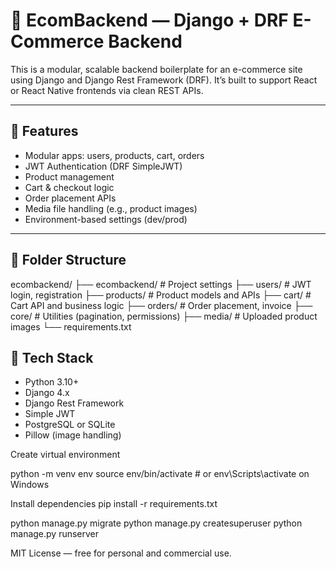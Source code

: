 # 🛒 EcomBackend — Django + DRF E-Commerce Backend

This is a modular, scalable backend boilerplate for an e-commerce site using Django and Django Rest Framework (DRF). It’s built to support React or React Native frontends via clean REST APIs.

---

## 🚀 Features

- Modular apps: users, products, cart, orders
- JWT Authentication (DRF SimpleJWT)
- Product management
- Cart & checkout logic
- Order placement APIs
- Media file handling (e.g., product images)
- Environment-based settings (dev/prod)

---

## 📁 Folder Structure

ecombackend/
├── ecombackend/ # Project settings
├── users/ # JWT login, registration
├── products/ # Product models and APIs
├── cart/ # Cart API and business logic
├── orders/ # Order placement, invoice
├── core/ # Utilities (pagination, permissions)
├── media/ # Uploaded product images
└── requirements.txt




## 🧰 Tech Stack

- Python 3.10+
- Django 4.x
- Django Rest Framework
- Simple JWT
- PostgreSQL or SQLite
- Pillow (image handling)

Create virtual environment

python -m venv env
source env/bin/activate  # or env\Scripts\activate on Windows


Install dependencies
pip install -r requirements.txt

python manage.py migrate
python manage.py createsuperuser
python manage.py runserver

MIT License — free for personal and commercial use.